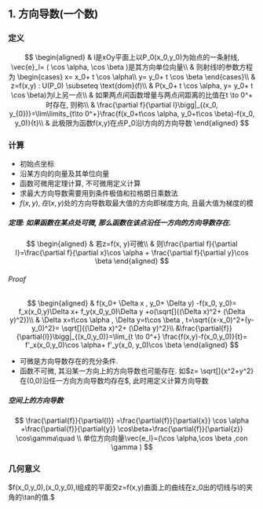 ## 1. 方向导数(一个数)

### 定义

$$
\begin{aligned}
	& l是xOy平面上以P_0(x_0,y_0)为始点的一条射线, \vec{e}_l= ( \cos \alpha, \cos \beta )是其方向单位向量\\
	& 则射线l的参数方程为
	\begin{cases}
		x= x_0+ t \cos \alpha\\
		y= y_0+ t \cos \beta
	\end{cases}\\
	& z=f(x,y) : U(P_0) \subseteq \text{dom}(f)\\
	& P(x_0+ t \cos \alpha,		y= y_0+ t \cos \beta)为l上另一点\\
	& 如果两点间函数增量与两点间距离的比值在t \to 0^+ 时存在, 则称\\
	& \frac{\partial f}{\partial l}\bigg|_{(x_0, y_{0})}=\lim\limits_{t\to 0^+}\frac{f(x_0+t\cos \alpha, y_0+t\cos \beta)-f(x_0, y_0)}{t}\\
	& 此极限为函数f(x,y)在点P_0沿l方向的方向导数
\end{aligned}
$$

### 计算

- 初始点坐标
- 沿某方向的向量及其单位向量
- 函数可微用定理计算, 不可微用定义计算
- 求最大方向导数需要用到条件极值和拉格朗日乘数法
- $f(x,y),在(x,y)$处的方向导数取最大值的方向即梯度方向, 且最大值为梯度的模

##### 定理: 如果函数在某点处可微, 那么函数在该点沿任一方向的方向导数存在.

$$
\begin{aligned}
	& 若z=f(x, y)可微\\
	& 则\frac{\partial f}{\partial l}=\frac{\partial f}{\partial x}\cos \alpha + \frac{\partial f}{\partial y}\cos \beta
\end{aligned}
$$

###### Proof

$$
\begin{aligned}
	& f(x_0+ \Delta x , y_0+ \Delta y) -f(x_0, y_0)= f_x(x_0,y)\Delta x+ f_y(x_0,y_0)\Delta y +o(\sqrt[]{(\Delta x)^2+ (\Delta y)^2})\\
	& \Delta x=t\cos \alpha , \Delta y=t\cos \beta , t=\sqrt{(x-x_0)^2+(y-y_0)^2}= \sqrt[]{(\Delta x)^2+ (\Delta y)^2}\\
	&\frac{\partial{f}}{\partial{l}}\bigg|_{(x_0,y_0)}=\lim_{t \to 0^+}
	\frac{f(x,y)-f(x_0,y_0)}{t}= f'_x(x_0,y_0)\cos \alpha+ f'_y(x_0, y_0)\cos \beta
\end{aligned}
$$

- 可微是方向导数存在的充分条件.
- 函数不可微, 其沿某一方向上的方向导数也可能存在. 如$z= \sqrt[]{x^2+y^2}在(0,0)沿任一方向方向导数均存在$, 此时用定义计算方向导数

##### 空间上的方向导数

$$
\frac{\partial{f}}{\partial{l}}  =\frac{\partial{f}}{\partial{x}} \cos \alpha +\frac{\partial{f}}{\partial{y}} \cos\beta+\frac{\partial{f}}{\partial{z}} \cos\gamma\quad \\
单位方向向量\vec{e_l}=(\cos \alpha,\cos \beta ,con \gamma  )
$$

### 几何意义

$f(x_0,y_0),(x_0,y_0),l组成的平面交z=f(x,y)曲面上的曲线在z_0出的切线与l的夹角的\tan的值.$
